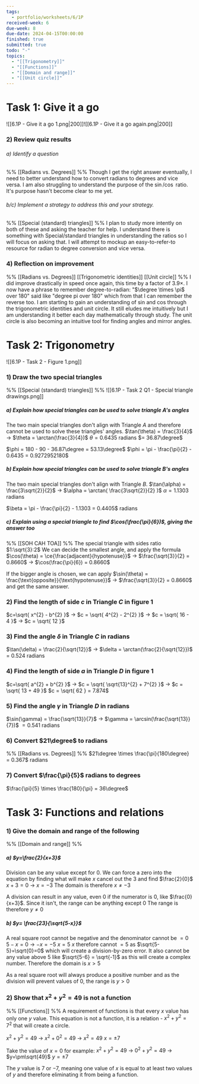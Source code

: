 ```yaml
---
tags:
  - portfolio/worksheets/6/1P
received-week: 6
due-week: 8
due-date: 2024-04-15T00:00:00
finished: true
submitted: true
todo: "-"
topics:
  - "[[Trigonometry]]"
  - "[[Functions]]"
  - "[[Domain and range]]"
  - "[[Unit circle]]"
---
```

# Task 1: Give it a go
![[6.1P - Give it a go 1.png|200]]![[6.1P - Give it a go again.png|200]]
### 2) Review quiz results
###### a) Identify a question
%% [[Radians vs. Degrees]] %%
Though I get the right answer eventually, I need to better understand how to convert radians to degrees and vice versa.
I am also struggling to understand the purpose of the $\sin/\cos$ ratio. It's purpose hasn't become clear to me yet.

###### b/c) Implement a strategy to address this and your strategy.
%% [[Special (standard) triangles]] %%
I plan to study more intently on both of these and asking the teacher for help. I understand there is something with Special/standard triangles in understanding the ratios so I will focus on asking that. I will attempt to mockup an easy-to-refer-to resource for radian to degree conversion and vice versa.

### 4) Reflection on improvement
%% 
[[Radians vs. Degrees]] 
[[Trigonometric identities]] 
[[Unit circle]] 
%%
I did improve drastically in speed once again, this time by a factor of $3.9\times$. I now have a phrase to remember degree-to-radian: "$\degree \times \pi$ over $180$" said like "degree pi over 180" which from that I can remember the reverse too.
I am starting to gain an understanding of sin and cos through the trigonometric identities and unit circle. It still eludes me intuitively but I am understanding it better each day mathematically through study. The unit circle is also becoming an intuitive tool for finding angles and mirror angles.


# Task 2: Trigonometry
![[6.1P - Task 2 - Figure 1.png]]

### 1) Draw the two special triangles
%% [[Special (standard) triangles]]  %%
![[6.1P - Task 2 Q1 - Special triangle drawings.png]]

##### a) Explain how special triangles can be used to solve triangle $A$'s angles
The two main special triangles don't align with Triangle $A$ and therefore cannot be used to solve these triangles' angles.
$\tan(\theta) = \frac{3}{4}$
-> $\theta = \arctan(\frac{3}{4})$ 
$\theta = 0.6435$ radians $= 36.87\degree$

$\phi = 180 - 90 - 36.87\degree = 53.13\degree$
$\phi = \pi - \frac{\pi}{2} - 0.6435 = 0.9272952180$


##### b) Explain how special triangles can be used to solve triangle $B$'s angles
The two main special triangles don't align with Triangle $B$.
$\tan(\alpha) = \frac{3\sqrt{2}}{2}$
-> $\alpha = \arctan( \frac{3\sqrt{2}}{2} )$
$\alpha = 1.1303$ radians 

$\beta = \pi - \frac{\pi}{2} - 1.1303 = 0.4405$ radians

##### c) Explain using a special triangle to find $\cos(\frac{\pi}{6})$, giving the answer too
%% [[SOH CAH TOA]] %%
The special triangle with sides ratio $1:\sqrt{3}:2$
We can decide the smallest angle, and apply the formula $\cos(\theta) = \ce{\frac{adjacent}{hypotenuse}}$
-> $\frac{\sqrt{3}}{2} = 0.8660$
-> $\cos(\frac{\pi}{6}) = 0.8660$

If the bigger angle is chosen, we can apply $\sin(\theta) = \frac{\text{opposite}}{\text{hypotenuse}}$
-> $\frac{\sqrt{3}}{2} = 0.8660$
and get the same answer.

### 2) Find the length of side $c$ in Triangle $C$ in figure 1
$c=\sqrt{ x^{2} - b^{2} }$
-> $c = \sqrt{ 4^{2} - 2^{2} }$
-> $c = \sqrt{ 16 - 4 }$
-> $c = \sqrt{ 12 }$

### 3) Find the angle $\delta$ in Triangle $C$ in radians
$\tan(\delta) = \frac{2}{\sqrt{12}}$
-> $\delta = \arctan(\frac{2}{\sqrt{12}})$
= $0.524$ radians

### 4) Find the length of side $a$ in Triangle $D$ in figure 1
$c=\sqrt{ a^{2} + b^{2} }$
-> $c = \sqrt{ \sqrt{13}^{2} + 7^{2} }$
-> $c = \sqrt{ 13 + 49 }$
$c = \sqrt{ 62 } = 7.874$ 

### 5) Find the angle $\gamma$ in Triangle $D$ in radians
$\sin(\gamma) = \frac{\sqrt{13}}{7}$
-> $\gamma = \arcsin(\frac{\sqrt{13}}{7})$
$= 0.541$ radians

### 6) Convert $21\degree$ to radians
%% [[Radians vs. Degrees]]  %%
$21\degree \times \frac{\pi}{180\degree} = 0.367$ radians
### 7) Convert $\frac{\pi}{5}$ radians to degrees
$\frac{\pi}{5} \times \frac{180}{\pi} = 36\degree$


# Task 3: Functions and relations
### 1) Give the domain and range of the following
%% [[Domain and range]] %%
##### a) $y=\frac{2}{x+3}$
Division can be any value except for $0$. We can force a zero into the equation by finding what will make $x$ cancel out the $3$ and find $\frac{2}{0}$
$x+3 = 0$
-> $x = -3$
The domain is therefore $x \neq -3$

A division can result in any value, even $0$ if the numerator is $0$, like $\frac{0}{x+3}$. Since it isn't, the range can be anything except $0$
The range is therefore $y \neq 0$

##### b) $y= \frac{23}{\sqrt{5-x}}$
A real square root cannot be negative and the denominator cannot be $=0$
$5-x = 0$
-> $-x = -5$
$x = 5$
$x$ therefore cannot $=5$ as $\sqrt{5-5}=\sqrt{0}=0$ which will create a division-by-zero error. It also cannot be any value above $5$ like $\sqrt{5-6} = \sqrt{-1}$ as this will create a complex number.
Therefore the domain is $x > 5$

As a real square root will always produce a positive number and as the division will prevent values of $0$, the range is
$y > 0$


### 2) Show that $x^{2} + y^{2} = 49$ is not a function
%% [[Functions]] %%
A requirement of functions is that every $x$ value has only one $y$ value. This equation is not a function, it is a relation - $x^{2} + y^{2} = 7^{2}$ that will create a circle.

$x^{2} + y^{2} = 49$
-> $x^{2} + 0^{2} = 49$
-> $x^{2} = 49$
$x = \pm 7$

Take the value of $x=0$ for example:
$x^{2} + y^{2} = 49$
-> $0^{2} + y^{2} = 49$
-> $y=\pm\sqrt{49}$
$y = \pm 7$

The $y$ value is $7$ or $-7$, meaning one value of $x$ is equal to at least two values of $y$ and therefore eliminating it from being a function.


